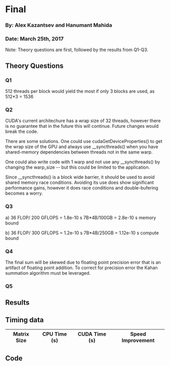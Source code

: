 ﻿# Final
### By: Alex Kazantsev and Hanumant Mahida
### Date: March 25th, 2017

Note: Theory questions are first, followed by the results from Q1-Q3.

## Theory Questions 

### Q1
 512 threads per block would yield the most if only 3 blocks are used, as 512*3 = 1536





### Q2
CUDA's current architechure has a wrap size of 32 threads, however there is no guarantee that in the future this will continue. Future changes would break the code. 

There are some solutions. One could use cudaGetDeviceProperties() to get the wrap size of the GPU and always use __syncthreads() when you have shared-memory dependencies between threads not in the same warp. 

One could also write code with 1 warp and not use any __syncthreads() by changing the warp_size -- but this could be limited to the application. 

Since __syncthreads() is a block wide barrier, it should be used to avoid shared memory race conditions. Avoiding its use does show significant performance gains, however it does race conditions and double-bufering becomes a worry.








### Q3

a) 
36 FLOP/ 200 GFLOPS = 1.8e-10 s
7B*4B/100GB = 2.8e-10 s
memory bound

b)
36 FLOP/ 300 GFLOPS = 1.2e-10 s
7B*4B/250GB = 1.12e-10 s
compute bound


### Q4

The final sum will be skewed due to floating point precision error that is an artifact of floating point addition. To correct for precision error the Kahan summation algorithm must be leveraged.





### Q5















## Results


## Timing data
| Matrix Size | CPU Time (s)  | CUDA Time (s) | Speed Improvement | 
|-------------|-----------------|-----------|----------------------|



## Code


```
